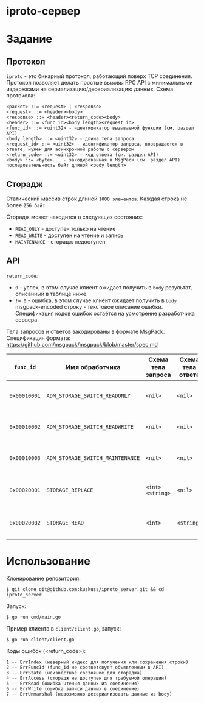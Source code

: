 # iproto-сервер

# Задание
## Протокол
`iproto` - это бинарный протокол, работающий поверх TCP соединения.
Протокол позволяет делать простые вызовы RPC API с минимальными издержками на сериализацию/десериализацию данных.
Схема протокола:
```
<packet> ::= <request> | <response>
<request> ::= <header><body>
<response> ::= <header><return_code><body>
<header> ::= <func_id><body_length><request_id>
<func_id> ::= <uint32> - идентификатор вызываемой функции (см. раздел API)
<body_length> ::= <uint32> - длина тела запроса
<request_id> ::= <uint32> - идентификатор запроса, возвращается в ответе, нужен для асинхронной работы с сервером
<return_code> ::= <uint32> - код ответа (см. раздел API)
<body> ::= <byte>... - закодированная в MsgPack (см. раздел API) последовательность байт длиной <body_length>
```

## Сторадж
Статический массив строк длиной `1000 элементов`. Каждая строка не более `256 байт`.

Сторадж может находится в следующих состояних:
- `READ_ONLY` - доступен только на чтение
- `READ_WRITE` - доступен на чтение и запись
- `MAINTENANCE` - сторадж недоступен

## API
`return_code`:
- `0` - успех, в этом случае клиент ожидает получить в `body` результат, описанный в таблице ниже
- `!= 0` - ошибка, в этом случае клиент ожидает получить в `body` msgpack-encoded строку - текстовое описание ошибки.
Спецификация кодов ошибок остаётся на усмотрение разработчика сервера.

Тела запросов и ответов закодированы в формате MsgPack. Спецификация формата:
https://github.com/msgpack/msgpack/blob/master/spec.md

`func_id`    | Имя обработчика                  | Схема тела запроса | Схема тела ответа | Описание
------------ | -------------------------------- | ------------------ | ----------------- | --------
`0x00010001` | `ADM_STORAGE_SWITCH_READONLY`    | `<nil>`            | `<nil>`           | переводит сторадж в состояние `READ_ONLY`
`0x00010002` | `ADM_STORAGE_SWITCH_READWRITE`   | `<nil>`            | `<nil>`           | переводит сторадж в состояние `READ_WRITE`
`0x00010003` | `ADM_STORAGE_SWITCH_MAINTENANCE` | `<nil>`            | `<nil>`           | переводит сторадж в состояние `MAINTENANCE`
`0x00020001` | `STORAGE_REPLACE`                | `<int><string>`    | `<nil>`           | записывает в сторадж строку по индексу
`0x00020002` | `STORAGE_READ`                   | `<int>`            | `<string>`        | возвращает строку из стораджа по индексу

# Использование

Клонирование репозитория:

`$ git clone git@github.com:kuzkuss/iproto_server.git && cd iproto_server`

Запуск:

`$ go run cmd/main.go`

Пример клиента в `client/client.go`, запуск:

`$ go run client/client.go`

Коды ошибок (<return_code>):
```
1 -- ErrIndex (неверный индекс для получения или сохранения строки)
2 -- ErrFuncId (func_id не соответсвует объявленным в API)
3 -- ErrState (неизвестное состояние для стораджа)
4 -- ErrAccess (сторадж не доступен для требуемой операции)
5 -- ErrRead (ошибка чтения данных из соединения)
6 -- ErrWrite (ошибка записи данных в соединение)
7 -- ErrUnmarshal (невозможно десериализовать данные из body)
```

